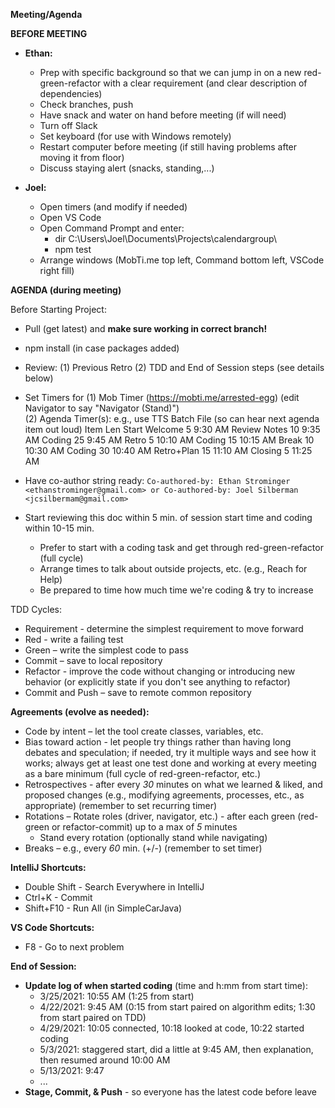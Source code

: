 **Meeting/Agenda**

**BEFORE MEETING**

- **Ethan:** 
  - Prep with specific background so that we can jump in on a new red-green-refactor with a clear requirement (and clear description of dependencies)
  - Check branches, push
  - Have snack and water on hand before meeting (if will need)
  - Turn off Slack
  - Set keyboard (for use with Windows remotely)
  - Restart computer before meeting (if still having problems after moving it from floor)
  - Discuss staying alert (snacks, standing,...)

- **Joel:** 
  - Open timers (and modify if needed)
  - Open VS Code 
  - Open Command Prompt and enter:
    - dir C:\Users\Joel\Documents\Projects\calendargroup\
    - npm test
  - Arrange windows (MobTi.me top left, Command bottom left, VSCode right fill)

**AGENDA (during meeting)**

Before Starting Project:

- Pull (get latest) and **make sure working in correct branch!**
- npm install (in case packages added)

- Review:
  (1) Previous Retro 
  (2) TDD and End of Session steps (see details below)

- Set Timers for
  (1) Mob Timer (https://mobti.me/arrested-egg) (edit Navigator to say "Navigator (Stand)")  
  (2) Agenda Timer(s): e.g., use TTS Batch File (so can hear next agenda item out loud)
          Item	       Len	 Start
          Welcome	      5	 9:30 AM
          Review Notes 10	 9:35 AM
          Coding	     25	 9:45 AM
          Retro	        5	10:10 AM
          Coding	     15	10:15 AM
          Break        10	10:30 AM
          Coding	     30	10:40 AM
          Retro+Plan   15	11:10 AM
          Closing	      5	11:25 AM

- Have co-author string ready:
        ``
        Co-authored-by: Ethan Strominger <ethanstrominger@gmail.com>
        or
        Co-authored-by: Joel Silberman <jcsilbermam@gmail.com>
        ``
- Start reviewing this doc within 5 min. of session start time and coding within 10-15 min.
  - Prefer to start with a coding task and get through red-green-refactor (full cycle)
  - Arrange times to talk about outside projects, etc. (e.g., Reach for Help)
  - Be prepared to time how much time we're coding & try to increase

TDD Cycles:

- Requirement - determine the simplest requirement to move forward
- Red - write a failing test
- Green – write the simplest code to pass
- Commit – save to local repository
- Refactor - improve the code without changing or introducing new behavior (or explicitly state if you don't see anything to refactor)
- Commit and Push – save to remote common repository

**Agreements (evolve as needed):**

- Code by intent – let the tool create classes, variables, etc.
- Bias toward action - let people try things rather than having long debates and speculation; if needed, try it multiple ways and see how it works; always get at least one test done and working at every meeting as a bare minimum (full cycle of red-green-refactor, etc.)
- Retrospectives - after every _30_ minutes on what we learned & liked, and proposed changes (e.g., modifying agreements, processes, etc., as appropriate) (remember to set recurring timer)
- Rotations
  – Rotate roles (driver, navigator, etc.) - after each green (red-green or refactor-commit) up to a max of _5_ minutes
  - Stand every rotation (optionally stand while navigating)
- Breaks – e.g., every _60_ min. (+/-) (remember to set timer)

**IntelliJ Shortcuts:**

- Double Shift - Search Everywhere in IntelliJ
- Ctrl+K - Commit
- Shift+F10 - Run All (in SimpleCarJava)

**VS Code Shortcuts:**

- F8 - Go to next problem

**End of Session:**

- **Update log of when started coding** (time and h:mm from start time):
  - 3/25/2021: 10:55 AM (1:25 from start)
  - 4/22/2021: 9:45 AM (0:15 from start paired on algorithm edits; 1:30 from start paired on TDD) 
  - 4/29/2021: 10:05 connected, 10:18 looked at code, 10:22 started coding
  - 5/3/2021: staggered start, did a little at 9:45 AM, then explanation, then resumed around 10:00 AM
  - 5/13/2021: 9:47
  - ...
- **Stage, Commit, & Push** - so everyone has the latest code before leave
